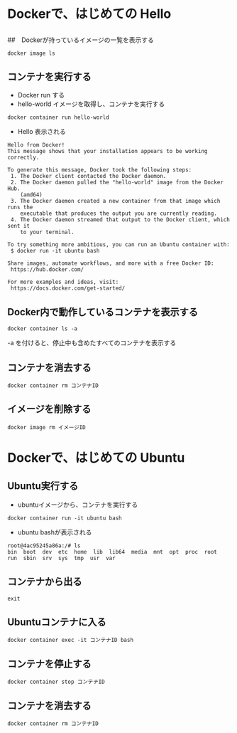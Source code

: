 # Dockerで、はじめての Hello

##

##　Dockerが持っているイメージの一覧を表示する  
````
docker image ls
````



## コンテナを実行する
- Docker run する
- hello-world イメージを取得し、コンテナを実行する
````
docker container run hello-world
````

- Hello 表示される
````
Hello from Docker!
This message shows that your installation appears to be working correctly.

To generate this message, Docker took the following steps:
 1. The Docker client contacted the Docker daemon.
 2. The Docker daemon pulled the "hello-world" image from the Docker Hub.
    (amd64)
 3. The Docker daemon created a new container from that image which runs the
    executable that produces the output you are currently reading.
 4. The Docker daemon streamed that output to the Docker client, which sent it
    to your terminal.

To try something more ambitious, you can run an Ubuntu container with:
 $ docker run -it ubuntu bash

Share images, automate workflows, and more with a free Docker ID:
 https://hub.docker.com/

For more examples and ideas, visit:
 https://docs.docker.com/get-started/
````

## Docker内で動作しているコンテナを表示する
````
docker container ls -a
````
-a を付けると、停止中も含めたすべてのコンテナを表示する

## コンテナを消去する

````
docker container rm コンテナID
````

## イメージを削除する

````
docker image rm イメージID
````

# Dockerで、はじめての Ubuntu

## Ubuntu実行する
- ubuntuイメージから、コンテナを実行する
````
docker container run -it ubuntu bash
````

- ubuntu bashが表示される
````
root@4ac95245a86a:/# ls
bin  boot  dev  etc  home  lib  lib64  media  mnt  opt  proc  root  run  sbin  srv  sys  tmp  usr  var
````
## コンテナから出る

````
exit
````

## Ubuntuコンテナに入る

````
docker container exec -it コンテナID bash
````

## コンテナを停止する

````
docker container stop コンテナID
````

## コンテナを消去する

````
docker container rm コンテナID
````
